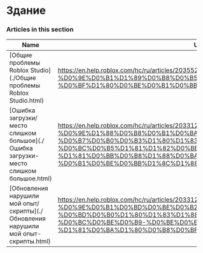 # Здание  
### Articles in this section
Name|URL
-|-
[Общие проблемы Roblox Studio](./Общие проблемы Roblox Studio.html) |https://en.help.roblox.com/hc/ru/articles/203552894-%D0%9E%D0%B1%D1%89%D0%B8%D0%B5-%D0%BF%D1%80%D0%BE%D0%B1%D0%BB%D0%B5%D0%BC%D1%8B-Roblox-Studio
[Ошибка загрузки/место слишком большое](./Ошибка загрузки-место слишком большое.html) |https://en.help.roblox.com/hc/ru/articles/203312890-%D0%9E%D1%88%D0%B8%D0%B1%D0%BA%D0%B0-%D0%B7%D0%B0%D0%B3%D1%80%D1%83%D0%B7%D0%BA%D0%B8-%D0%BC%D0%B5%D1%81%D1%82%D0%BE-%D1%81%D0%BB%D0%B8%D1%88%D0%BA%D0%BE%D0%BC-%D0%B1%D0%BE%D0%BB%D1%8C%D1%88%D0%BE%D0%B5
[Обновления нарушили мой опыт/скрипты](./Обновления нарушили мой опыт-скрипты.html) |https://en.help.roblox.com/hc/ru/articles/203312950-%D0%9E%D0%B1%D0%BD%D0%BE%D0%B2%D0%BB%D0%B5%D0%BD%D0%B8%D1%8F-%D0%BD%D0%B0%D1%80%D1%83%D1%88%D0%B8%D0%BB%D0%B8-%D0%BC%D0%BE%D0%B9-%D0%BE%D0%BF%D1%8B%D1%82-%D1%81%D0%BA%D1%80%D0%B8%D0%BF%D1%82%D1%8B